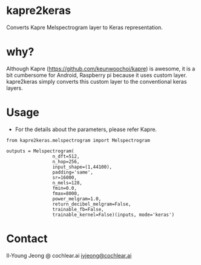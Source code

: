 # kapre2keras
Converts Kapre Melspectrogram layer to Keras representation.

# why?

Although Kapre (https://github.com/keunwoochoi/kapre) is awesome, it is a bit cumbersome for Android, Raspberry pi because it uses custom layer. kapre2keras simply converts this custom layer to the conventional keras layers.

# Usage

- For the details about the parameters, please refer Kapre.

```
from kapre2keras.melspectrogram import Melspectrogram

outputs = Melspectrogram(
                 n_dft=512, 
                 n_hop=256, 
                 input_shape=(1,44100), 
                 padding='same', 
                 sr=16000, 
                 n_mels=128, 
                 fmin=0.0, 
                 fmax=8000, 
                 power_melgram=1.0, 
                 return_decibel_melgram=False, 
                 trainable_fb=False, 
                 trainable_kernel=False)(inputs, mode='keras')
```

# Contact

Il-Young Jeong @ cochlear.ai
iyjeong@cochlear.ai
